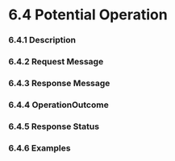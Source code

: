 # 6.4 Potential Operation
### 6.4.1 Description
### 6.4.2 Request Message
### 6.4.3 Response Message
### 6.4.4 OperationOutcome
### 6.4.5 Response Status
### 6.4.6 Examples